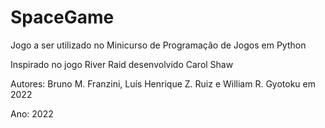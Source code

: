 # SpaceGame
Jogo a ser utilizado no Minicurso de Programação de Jogos em Python

Inspirado no jogo River Raid desenvolvido Carol Shaw

Autores: Bruno M. Franzini, Luís Henrique Z. Ruiz e William R. Gyotoku em 2022

Ano: 2022
